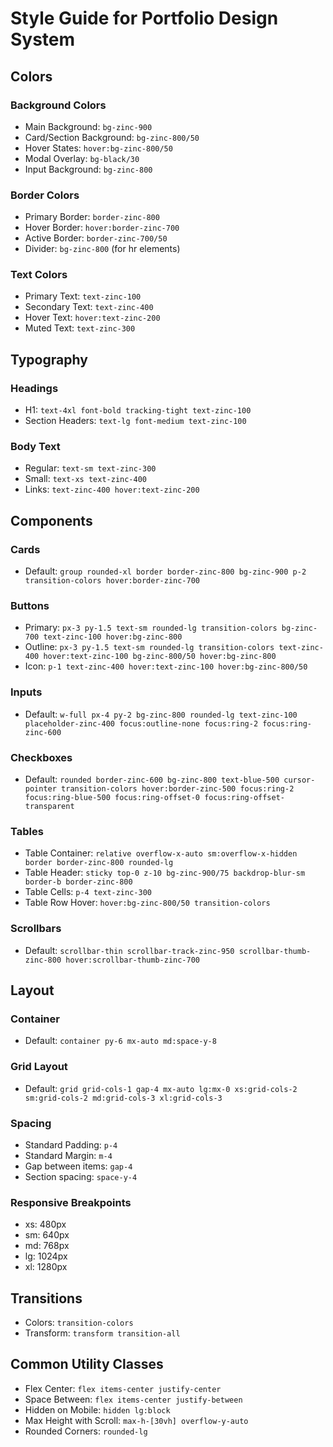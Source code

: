 # Style Guide for Portfolio Design System

## Colors
### Background Colors
- Main Background: `bg-zinc-900`
- Card/Section Background: `bg-zinc-800/50`
- Hover States: `hover:bg-zinc-800/50`
- Modal Overlay: `bg-black/30`
- Input Background: `bg-zinc-800`

### Border Colors
- Primary Border: `border-zinc-800`
- Hover Border: `hover:border-zinc-700`
- Active Border: `border-zinc-700/50`
- Divider: `bg-zinc-800` (for hr elements)

### Text Colors
- Primary Text: `text-zinc-100`
- Secondary Text: `text-zinc-400`
- Hover Text: `hover:text-zinc-200`
- Muted Text: `text-zinc-300`

## Typography
### Headings
- H1: `text-4xl font-bold tracking-tight text-zinc-100`
- Section Headers: `text-lg font-medium text-zinc-100`

### Body Text
- Regular: `text-sm text-zinc-300`
- Small: `text-xs text-zinc-400`
- Links: `text-zinc-400 hover:text-zinc-200`

## Components

### Cards
- Default: `group rounded-xl border border-zinc-800 bg-zinc-900 p-2 transition-colors hover:border-zinc-700`

### Buttons
- Primary: `px-3 py-1.5 text-sm rounded-lg transition-colors bg-zinc-700 text-zinc-100 hover:bg-zinc-800`
- Outline: `px-3 py-1.5 text-sm rounded-lg transition-colors text-zinc-400 hover:text-zinc-100 bg-zinc-800/50 hover:bg-zinc-800`
- Icon: `p-1 text-zinc-400 hover:text-zinc-100 hover:bg-zinc-800/50`

### Inputs
- Default: `w-full px-4 py-2 bg-zinc-800 rounded-lg text-zinc-100 placeholder-zinc-400 focus:outline-none focus:ring-2 focus:ring-zinc-600`

### Checkboxes
- Default: `rounded border-zinc-600 bg-zinc-800 text-blue-500 cursor-pointer transition-colors hover:border-zinc-500 focus:ring-2 focus:ring-blue-500 focus:ring-offset-0 focus:ring-offset-transparent`

### Tables
- Table Container: `relative overflow-x-auto sm:overflow-x-hidden border border-zinc-800 rounded-lg`
- Table Header: `sticky top-0 z-10 bg-zinc-900/75 backdrop-blur-sm border-b border-zinc-800`
- Table Cells: `p-4 text-zinc-300`
- Table Row Hover: `hover:bg-zinc-800/50 transition-colors`

### Scrollbars
- Default: `scrollbar-thin scrollbar-track-zinc-950 scrollbar-thumb-zinc-800 hover:scrollbar-thumb-zinc-700`

## Layout

### Container
- Default: `container py-6 mx-auto md:space-y-8`

### Grid Layout
- Default: `grid grid-cols-1 gap-4 mx-auto lg:mx-0 xs:grid-cols-2 sm:grid-cols-2 md:grid-cols-3 xl:grid-cols-3`

### Spacing
- Standard Padding: `p-4`
- Standard Margin: `m-4`
- Gap between items: `gap-4`
- Section spacing: `space-y-4`

### Responsive Breakpoints
- xs: 480px
- sm: 640px
- md: 768px
- lg: 1024px
- xl: 1280px

## Transitions
- Colors: `transition-colors`
- Transform: `transform transition-all`

## Common Utility Classes
- Flex Center: `flex items-center justify-center`
- Space Between: `flex items-center justify-between`
- Hidden on Mobile: `hidden lg:block`
- Max Height with Scroll: `max-h-[30vh] overflow-y-auto`
- Rounded Corners: `rounded-lg`
